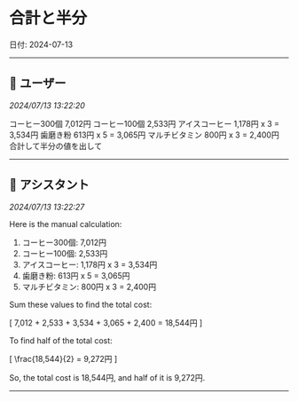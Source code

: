 # 合計と半分

日付: 2024-07-13

---

## 👤 ユーザー
*2024/07/13 13:22:20*

コーヒー300個 7,012円
コーヒー100個 2,533円
アイスコーヒー 1,178円 x 3 = 3,534円
歯磨き粉 613円 x 5 = 3,065円
マルチビタミン 800円 x 3 = 2,400円
合計して半分の値を出して

---

## 🤖 アシスタント
*2024/07/13 13:22:27*

Here is the manual calculation:

1. コーヒー300個: 7,012円
2. コーヒー100個: 2,533円
3. アイスコーヒー: 1,178円 x 3 = 3,534円
4. 歯磨き粉: 613円 x 5 = 3,065円
5. マルチビタミン: 800円 x 3 = 2,400円

Sum these values to find the total cost:

[ 7,012 + 2,533 + 3,534 + 3,065 + 2,400 = 18,544円 ]

To find half of the total cost:

[ \frac{18,544}{2} = 9,272円 ]

So, the total cost is 18,544円, and half of it is 9,272円.

---
